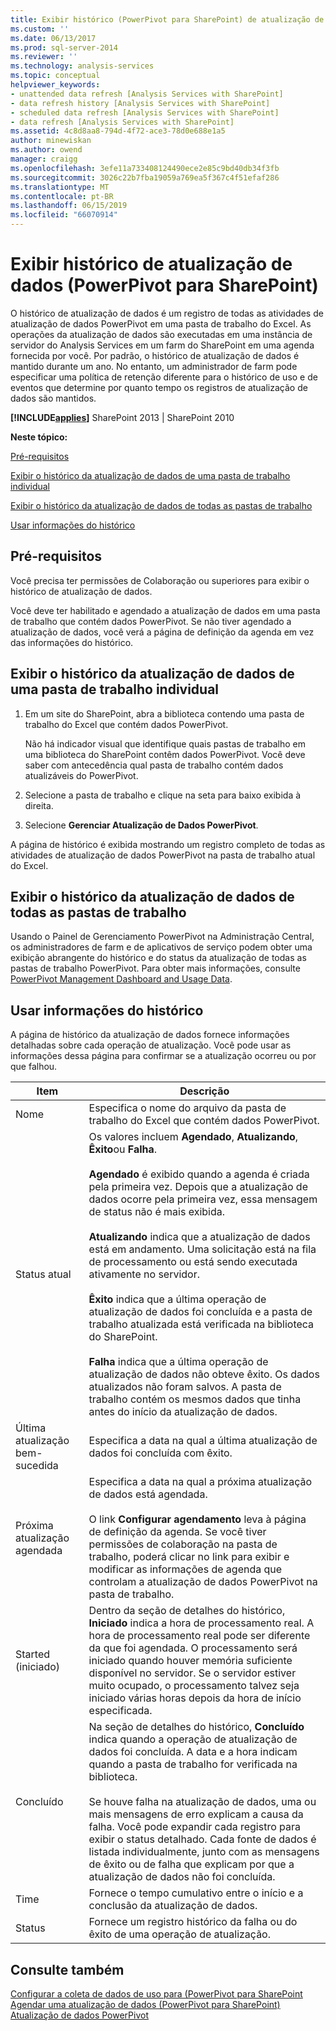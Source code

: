 ```yaml
---
title: Exibir histórico (PowerPivot para SharePoint) de atualização de dados | Microsoft Docs
ms.custom: ''
ms.date: 06/13/2017
ms.prod: sql-server-2014
ms.reviewer: ''
ms.technology: analysis-services
ms.topic: conceptual
helpviewer_keywords:
- unattended data refresh [Analysis Services with SharePoint]
- data refresh history [Analysis Services with SharePoint]
- scheduled data refresh [Analysis Services with SharePoint]
- data refresh [Analysis Services with SharePoint]
ms.assetid: 4c8d8aa8-794d-4f72-ace3-78d0e688e1a5
author: minewiskan
ms.author: owend
manager: craigg
ms.openlocfilehash: 3efe11a733408124490ece2e85c9bd40db34f3fb
ms.sourcegitcommit: 3026c22b7fba19059a769ea5f367c4f51efaf286
ms.translationtype: MT
ms.contentlocale: pt-BR
ms.lasthandoff: 06/15/2019
ms.locfileid: "66070914"
---
```

# <a name="view-data-refresh-history-powerpivot-for-sharepoint"></a>Exibir histórico de atualização de dados (PowerPivot para SharePoint)
  O histórico de atualização de dados é um registro de todas as atividades de atualização de dados PowerPivot em uma pasta de trabalho do Excel. As operações da atualização de dados são executadas em uma instância de servidor do Analysis Services em um farm do SharePoint em uma agenda fornecida por você. Por padrão, o histórico de atualização de dados é mantido durante um ano. No entanto, um administrador de farm pode especificar uma política de retenção diferente para o histórico de uso e de eventos que determine por quanto tempo os registros de atualização de dados são mantidos.  
  
 **[!INCLUDE[applies](../../includes/applies-md.md)]**  SharePoint 2013 | SharePoint 2010  
  
 **Neste tópico:**  
  
 [Pré-requisitos](#prereq)  
  
 [Exibir o histórico da atualização de dados de uma pasta de trabalho individual](#viewhistory)  
  
 [Exibir o histórico da atualização de dados de todas as pastas de trabalho](#viewITOps)  
  
 [Usar informações do histórico](#pageelements)  
  
##  <a name="prereq"></a> Pré-requisitos  
 Você precisa ter permissões de Colaboração ou superiores para exibir o histórico de atualização de dados.  
  
 Você deve ter habilitado e agendado a atualização de dados em uma pasta de trabalho que contém dados PowerPivot. Se não tiver agendado a atualização de dados, você verá a página de definição da agenda em vez das informações do histórico.  
  
##  <a name="viewhistory"></a> Exibir o histórico da atualização de dados de uma pasta de trabalho individual  
  
1.  Em um site do SharePoint, abra a biblioteca contendo uma pasta de trabalho do Excel que contém dados PowerPivot.  
  
     Não há indicador visual que identifique quais pastas de trabalho em uma biblioteca do SharePoint contêm dados PowerPivot. Você deve saber com antecedência qual pasta de trabalho contém dados atualizáveis do PowerPivot.  
  
2.  Selecione a pasta de trabalho e clique na seta para baixo exibida à direita.  
  
3.  Selecione **Gerenciar Atualização de Dados PowerPivot**.  
  
 A página de histórico é exibida mostrando um registro completo de todas as atividades de atualização de dados PowerPivot na pasta de trabalho atual do Excel.  
  
##  <a name="viewITOps"></a> Exibir o histórico da atualização de dados de todas as pastas de trabalho  
 Usando o Painel de Gerenciamento PowerPivot na Administração Central, os administradores de farm e de aplicativos de serviço podem obter uma exibição abrangente do histórico e do status da atualização de todas as pastas de trabalho PowerPivot. Para obter mais informações, consulte [PowerPivot Management Dashboard and Usage Data](power-pivot-management-dashboard-and-usage-data.md).  
  
##  <a name="pageelements"></a> Usar informações do histórico  
 A página de histórico da atualização de dados fornece informações detalhadas sobre cada operação de atualização. Você pode usar as informações dessa página para confirmar se a atualização ocorreu ou por que falhou.  
  
|Item|Descrição|  
|----------|-----------------|  
|Nome|Especifica o nome do arquivo da pasta de trabalho do Excel que contém dados PowerPivot.|  
|Status atual|Os valores incluem **Agendado**, **Atualizando**, **Êxito**ou **Falha**.<br /><br /> **Agendado** é exibido quando a agenda é criada pela primeira vez. Depois que a atualização de dados ocorre pela primeira vez, essa mensagem de status não é mais exibida.<br /><br /> **Atualizando** indica que a atualização de dados está em andamento. Uma solicitação está na fila de processamento ou está sendo executada ativamente no servidor.<br /><br /> **Êxito** indica que a última operação de atualização de dados foi concluída e a pasta de trabalho atualizada está verificada na biblioteca do SharePoint.<br /><br /> **Falha** indica que a última operação de atualização de dados não obteve êxito. Os dados atualizados não foram salvos. A pasta de trabalho contém os mesmos dados que tinha antes do início da atualização de dados.|  
|Última atualização bem-sucedida|Especifica a data na qual a última atualização de dados foi concluída com êxito.|  
|Próxima atualização agendada|Especifica a data na qual a próxima atualização de dados está agendada.<br /><br /> O link **Configurar agendamento** leva à página de definição da agenda. Se você tiver permissões de colaboração na pasta de trabalho, poderá clicar no link para exibir e modificar as informações de agenda que controlam a atualização de dados PowerPivot na pasta de trabalho.|  
|Started (iniciado)|Dentro da seção de detalhes do histórico, **Iniciado** indica a hora de processamento real. A hora de processamento real pode ser diferente da que foi agendada. O processamento será iniciado quando houver memória suficiente disponível no servidor. Se o servidor estiver muito ocupado, o processamento talvez seja iniciado várias horas depois da hora de início especificada.|  
|Concluído|Na seção de detalhes do histórico, **Concluído** indica quando a operação de atualização de dados foi concluída. A data e a hora indicam quando a pasta de trabalho for verificada na biblioteca.<br /><br /> Se houve falha na atualização de dados, uma ou mais mensagens de erro explicam a causa da falha. Você pode expandir cada registro para exibir o status detalhado. Cada fonte de dados é listada individualmente, junto com as mensagens de êxito ou de falha que explicam por que a atualização de dados não foi concluída.|  
|Time|Fornece o tempo cumulativo entre o início e a conclusão da atualização de dados.|  
|Status|Fornece um registro histórico da falha ou do êxito de uma operação de atualização.|  
  
## <a name="see-also"></a>Consulte também  
 [Configurar a coleta de dados de uso para &#40;PowerPivot para SharePoint](configure-usage-data-collection-for-power-pivot-for-sharepoint.md)   
 [Agendar uma atualização de dados &#40;PowerPivot para SharePoint&#41;](../schedule-a-data-refresh-powerpivot-for-sharepoint.md)   
 [Atualização de dados PowerPivot](power-pivot-data-refresh.md)  
  
  
